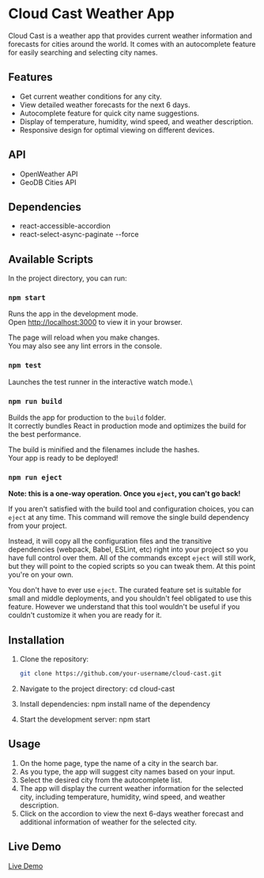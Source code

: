 # Cloud Cast Weather App

Cloud Cast is a weather app that provides current weather information and forecasts for cities around the world. It comes with an autocomplete feature for easily searching and selecting city names.

## Features

- Get current weather conditions for any city.
- View detailed weather forecasts for the next 6 days.
- Autocomplete feature for quick city name suggestions.
- Display of temperature, humidity, wind speed, and weather description.
- Responsive design for optimal viewing on different devices.

## API

- OpenWeather API
- GeoDB Cities API

## Dependencies

- react-accessible-accordion
- react-select-async-paginate --force 

## Available Scripts

In the project directory, you can run:

### `npm start`

Runs the app in the development mode.\
Open [http://localhost:3000](http://localhost:3000) to view it in your browser.

The page will reload when you make changes.\
You may also see any lint errors in the console.

### `npm test`

Launches the test runner in the interactive watch mode.\

### `npm run build`

Builds the app for production to the `build` folder.\
It correctly bundles React in production mode and optimizes the build for the best performance.

The build is minified and the filenames include the hashes.\
Your app is ready to be deployed!


### `npm run eject`

**Note: this is a one-way operation. Once you `eject`, you can't go back!**

If you aren't satisfied with the build tool and configuration choices, you can `eject` at any time. This command will remove the single build dependency from your project.

Instead, it will copy all the configuration files and the transitive dependencies (webpack, Babel, ESLint, etc) right into your project so you have full control over them. All of the commands except `eject` will still work, but they will point to the copied scripts so you can tweak them. At this point you're on your own.

You don't have to ever use `eject`. The curated feature set is suitable for small and middle deployments, and you shouldn't feel obligated to use this feature. However we understand that this tool wouldn't be useful if you couldn't customize it when you are ready for it.

## Installation

1. Clone the repository:

   ```bash
   git clone https://github.com/your-username/cloud-cast.git

1. Navigate to the project directory:
cd cloud-cast
2. Install dependencies:
npm install name of the dependency
3. Start the development server:
npm start

## Usage
1. On the home page, type the name of a city in the search bar.
2. As you type, the app will suggest city names based on your input.
3. Select the desired city from the autocomplete list.
4. The app will display the current weather information for the selected city, including temperature, humidity, wind speed, and weather description.
5. Click on the accordion to view the next 6-days weather forecast and additional information of weather for the selected city.

## Live Demo
[Live Demo](https://Chandanpreet-Kaur-15.github.io/Cloud-Cast-a-weather-app-using-React-JS)
